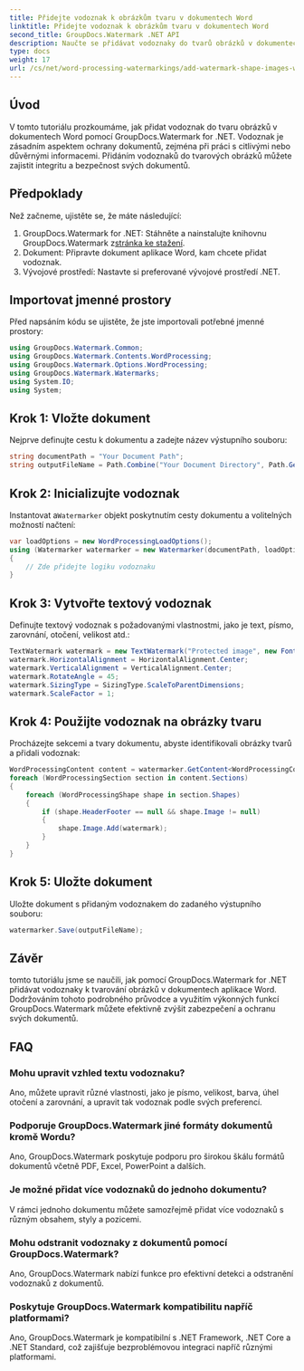 ```yaml
---
title: Přidejte vodoznak k obrázkům tvaru v dokumentech Word
linktitle: Přidejte vodoznak k obrázkům tvaru v dokumentech Word
second_title: GroupDocs.Watermark .NET API
description: Naučte se přidávat vodoznaky do tvarů obrázků v dokumentech aplikace Word pomocí GroupDocs.Watermark for .NET. Vylepšete zabezpečení dokumentů pomocí tohoto kurzu.
type: docs
weight: 17
url: /cs/net/word-processing-watermarkings/add-watermark-shape-images-word-docs/
---
```

## Úvod
V tomto tutoriálu prozkoumáme, jak přidat vodoznak do tvaru obrázků v dokumentech Word pomocí GroupDocs.Watermark for .NET. Vodoznak je zásadním aspektem ochrany dokumentů, zejména při práci s citlivými nebo důvěrnými informacemi. Přidáním vodoznaků do tvarových obrázků můžete zajistit integritu a bezpečnost svých dokumentů.
## Předpoklady
Než začneme, ujistěte se, že máte následující:
1.  GroupDocs.Watermark for .NET: Stáhněte a nainstalujte knihovnu GroupDocs.Watermark z[stránka ke stažení](https://releases.groupdocs.com/Watermark/net/).
2. Dokument: Připravte dokument aplikace Word, kam chcete přidat vodoznak.
3. Vývojové prostředí: Nastavte si preferované vývojové prostředí .NET.
## Importovat jmenné prostory
Před napsáním kódu se ujistěte, že jste importovali potřebné jmenné prostory:
```csharp
using GroupDocs.Watermark.Common;
using GroupDocs.Watermark.Contents.WordProcessing;
using GroupDocs.Watermark.Options.WordProcessing;
using GroupDocs.Watermark.Watermarks;
using System.IO;
using System;
```
## Krok 1: Vložte dokument
Nejprve definujte cestu k dokumentu a zadejte název výstupního souboru:
```csharp
string documentPath = "Your Document Path";
string outputFileName = Path.Combine("Your Document Directory", Path.GetFileName(documentPath));
```
## Krok 2: Inicializujte vodoznak
 Instantovat a`Watermarker` objekt poskytnutím cesty dokumentu a volitelných možností načtení:
```csharp
var loadOptions = new WordProcessingLoadOptions();
using (Watermarker watermarker = new Watermarker(documentPath, loadOptions))
{
    // Zde přidejte logiku vodoznaku
}
```
## Krok 3: Vytvořte textový vodoznak
Definujte textový vodoznak s požadovanými vlastnostmi, jako je text, písmo, zarovnání, otočení, velikost atd.:
```csharp
TextWatermark watermark = new TextWatermark("Protected image", new Font("Arial", 8));
watermark.HorizontalAlignment = HorizontalAlignment.Center;
watermark.VerticalAlignment = VerticalAlignment.Center;
watermark.RotateAngle = 45;
watermark.SizingType = SizingType.ScaleToParentDimensions;
watermark.ScaleFactor = 1;
```
## Krok 4: Použijte vodoznak na obrázky tvaru
Procházejte sekcemi a tvary dokumentu, abyste identifikovali obrázky tvarů a přidali vodoznak:
```csharp
WordProcessingContent content = watermarker.GetContent<WordProcessingContent>();
foreach (WordProcessingSection section in content.Sections)
{
    foreach (WordProcessingShape shape in section.Shapes)
    {
        if (shape.HeaderFooter == null && shape.Image != null)
        {
            shape.Image.Add(watermark);
        }
    }
}
```
## Krok 5: Uložte dokument
Uložte dokument s přidaným vodoznakem do zadaného výstupního souboru:
```csharp
watermarker.Save(outputFileName);
```

## Závěr
tomto tutoriálu jsme se naučili, jak pomocí GroupDocs.Watermark for .NET přidávat vodoznaky k tvarování obrázků v dokumentech aplikace Word. Dodržováním tohoto podrobného průvodce a využitím výkonných funkcí GroupDocs.Watermark můžete efektivně zvýšit zabezpečení a ochranu svých dokumentů.
## FAQ
### Mohu upravit vzhled textu vodoznaku?
Ano, můžete upravit různé vlastnosti, jako je písmo, velikost, barva, úhel otočení a zarovnání, a upravit tak vodoznak podle svých preferencí.
### Podporuje GroupDocs.Watermark jiné formáty dokumentů kromě Wordu?
Ano, GroupDocs.Watermark poskytuje podporu pro širokou škálu formátů dokumentů včetně PDF, Excel, PowerPoint a dalších.
### Je možné přidat více vodoznaků do jednoho dokumentu?
V rámci jednoho dokumentu můžete samozřejmě přidat více vodoznaků s různým obsahem, styly a pozicemi.
### Mohu odstranit vodoznaky z dokumentů pomocí GroupDocs.Watermark?
Ano, GroupDocs.Watermark nabízí funkce pro efektivní detekci a odstranění vodoznaků z dokumentů.
### Poskytuje GroupDocs.Watermark kompatibilitu napříč platformami?
Ano, GroupDocs.Watermark je kompatibilní s .NET Framework, .NET Core a .NET Standard, což zajišťuje bezproblémovou integraci napříč různými platformami.